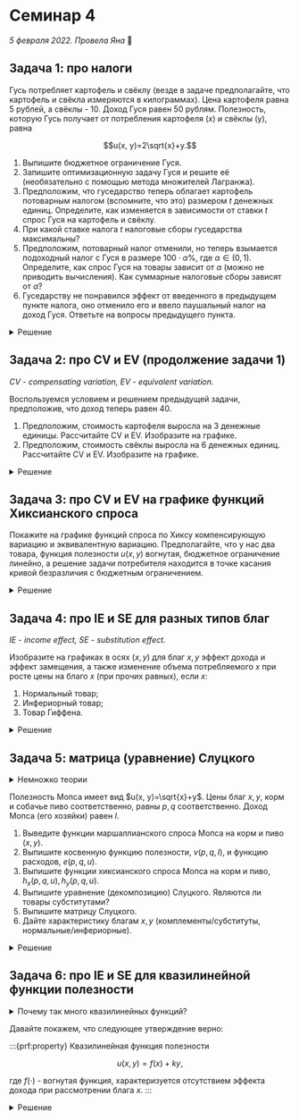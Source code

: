 # Семинар 4

*5 февраля 2022. Провела Яна* 🐸

## Задача 1: про налоги

Гусь потребляет картофель и свёклу (везде в задаче предполагайте, что картофель и свёкла измеряются в килограммах). Цена картофеля равна 5 рублей, а свёклы - 10. Доход Гуся равен 50 рублям. Полезность, которую Гусь получает от потребления картофеля ($x$) и свёклы (y), равна 

$$u(x, y)=2\sqrt{x}+y.$$

1. Выпишите бюджетное ограничение Гуся.
2. Запишите оптимизационную задачу Гуся и решите её (необязательно с помощью метода множителей Лагранжа).
3. Предположим, что гуседарство теперь облагает картофель потоварным налогом (вспомните, что это) размером $t$ денежных единиц. Определите, как изменяется в зависимости от ставки $t$ спрос Гуся на картофель и свёклу.
4. При какой ставке налога $t$ налоговые сборы гуседарства максимальны?
5. Предположим, потоварный налог отменили, но теперь взымается подоходный налог с Гуся в размере $100\cdot \alpha$\%, где $\alpha \in (0, 1)$. Определите, как спрос Гуся на товары зависит от $\alpha$ (можно не приводить вычисления). Как суммарные налоговые сборы зависят от $\alpha$?
6. Гуседарству не понравился эффект от введенного в предыдущем пункте налога, оно отменило его и ввело паушальный налог на доход Гуся. Ответьте на вопросы предыдущего пункта.

<details>
    <summary>Решение</summary>

1. Запишем его бюджетное ограничение:

$$
5x + 10y - 50=0.
$$

2. Давайте решим задачу заменой переменной. Заметим, что функция полезности монотонно возрастает по обоим аргументам, значит, решение будет находиться в точке касания бюджетного ограничения и кривой безразличия (задача выпуклая). Выразим $y$ из бюджетного ограничения:

$$
y=\frac{1}{10}(50-5x)=5-0.5x.
$$

Тогда оптимизационная задача примет вид:

$$
\max_{x \in [0; 10]} 2\sqrt{x} + 5 - 0.5x
$$

Ограничение $x \in [0; 10]$ взято из того условия, что мы не можем оказаться за границами бюджетного множества, а также количество блага не может измеряться отрицательным числом. 

Мы видим, что целевая функция - это парабола с ветвями вниз относительно $\sqrt{x}$, значит, её вершина определяет решение оптимизационной задачи Гуся:

$$
\sqrt{x^*}=\frac{-b}{2a}=\frac{-2}{-0.5 * 2}=2\Rightarrow x^*=4.
$$

Чтобы найти $y^*$, нужно найденный $x^*$ подставить в бюджетное ограничение (границу бюджетного множества):

$$
y^*=5-0.5x^*=5-0.5\cdot 4=3.
$$

3. Введение **потоварного налога** по ставке $t$ на картофель означает, что стоимость картофеля теперь равна $5+t$. При неизменной величине дохода и $t>0$ (исключим возможность *субсидирования* - это, простыми словами, мера, прямо противоположная налогу) это значит, что доступное множество пар $(x, y)$ станет меньше. Иными словами, граница бюджетного ограничения "повернётся" вокруг точки пересечения с осью $y$:

:::{image} ./sem4_p1tax.png
:alt: tax
:width: 400px
:align: center
:::

Запишем обновленное бюджетное ограничение:

$$
(5+t)x+10y-50=0.
$$

Аналогично предыдущему пункту, выразим $y$ из бюджетного ограничения:

$$
y=\frac{1}{10}(50-(5+t)x)=5-(0.5+0.1t)x.
$$

Подставим этот $y$ в целевую функцию (полезность) и промаксимизируем:

$$
\max_{x\in \left[0; \frac{50}{5+t}\right]} 2\sqrt{x} + 5 - (0.5+0.1t)x
$$

И снова это парабола с ветвями вниз относительно $\sqrt{x} \Rightarrow$ максимум в вершине:

$$
\sqrt{x^*} = \frac{-b}{2a} = \frac{-2}{-2\cdot (0.5+0.1t)}=\frac{1}{0.5+0.1t} = \frac{10}{5+t} \Rightarrow x^*=\frac{100}{(5+t)^2}.
$$

<details>
    <summary>Проверим себя</summary>
    
---
Подставив $t=0$, мы должны получить значение из предыдущего пункта, и это действительно так:

$$
\frac{100}{(5+t)^2} = \frac{100}{(5+0)^2}=\frac{100}{25}=4.
$$

---

</details>

Чтобы получить $y^*$, нам нужно, опять, подставить найденный $x^*$ в бюджетное ограничение:

$$ 
y^* = 5 - (0.5+0.1t)x^*=5 - (0.5+0.1t) \cdot \left(\frac{1}{0.5+0.1t}\right)^2 
$$

$$ = 5-\frac{1}{0.5+0.1t} $$
<!-- % & = \frac{1.5+0.5t}{0.5+0.1t} \\
 -->
$$ = \frac{15+5t}{5+t} . $$

Давайте не будем брать производные, потому что можно и без них определить характер зависимости. 

* Во-первых, рассмотрим $x^*(t)$. Заметим, что $t>0$ находится в знаменателе. Потому мы можем сделать вывод, что $x^*_t<0$ ($x^*$ *убывает по $t$*).

* Во-вторых, рассмотрим $y^*(t)$. Преобразуем выражение для этой зависимости, полученное ранее:

$$
y^*=\frac{15+5t}{5+t} = \frac{5(5+t)-10}{5+t}=\left[5-\left(\frac{10}{5+t}\right)\Big\downarrow \right] \Big\uparrow.
$$

Стрелочки указывают, что происходит с $y^*$ при росте $t$. Так, $y^*_t>0$.

Получается, чем дороже Гусю обходится картофель, тем меньше картофеля и тем больше свёклы он покупает.

4. Во-первых, давайте определим, как в нашем случае выглядят *налоговые сборы*. В данной задаче это то, сколько рублей государство собирает суммарно с каждого килограмма картофеля, или, формульно,

$$
T_x=x^*(t)\cdot t,
$$

поскольку ставка влияет на то, сколько картофеля будет приобретено. $T_x$ достаточно распространенное обозначение для суммарных налоговых сборов (это не отсылка к тому, что налог взымается с блага $x$). 

Значит, оптимизационная задача государства имеет вид:

$$
\max_{t\geqslant 0} \frac{100}{(5+t)^2}\cdot t.
$$

Запишем условие первого порядка:

$$ 
\text{F.O.C.: } \frac{100}{(5+t)^2}-2t\cdot \frac{100}{(5+t)^3}=0 $$

$$
100(5+t)-200t=500+100t-200t=500-100t=0 \Rightarrow t^*=5 $$

$$
\text{S.O.C.: } -2\cdot \frac{100}{(5+t)^3}-2\cdot \frac{100}{(5+t)^3}+6t\cdot \frac{100}{(5+t)^4} \text{ Vs. } 0
$$

$$ 
-400(5+t)+600t=-2000+200t<0 \text{ когда } t<10 
$$

Значит, при $t<10$ мы находимся на участке вогнутости функции, причем на этом участке находится найденный экстремум. Можно также проверить, что это глобальный максимум, но это можно понять, посмотрев на первую производную целевой функции - при $t>5$ функция монотонно убывает по $t$, и при $t<5$ она монотонно возрастает.

Значит, при $t=5$ налоговые сборы государства максимальны.

5. Вычисления можно не приводить потому, что теперь доход не 50, а $50(1-\alpha)$, что сразу можно подставить в ответы первого пункта. Вдобавок, можно заметить, что потребление $x$ *не зависит от дохода Гуся* - это вы могли заметить еще на 3 семинаре, когда выводили Маршаллианские спросы для квазилинейной функции полезности. Значит, остается только посчитать $y^*$:

$$
y^*=\frac{1}{10}(50(1-\alpha)-5\cdot 4)=5(1-\alpha)-2.
$$

Видим, что потребление $y$ сокращается с ростом $\alpha$, а потребление $x$ остается неизменным.

Что касается налоговых сборов, то в случае подоходного налога они равны $50\alpha$, возрастают по $\alpha$ и не зависят от потребления благ (напоминает паушальный налог). 

6. Пусть величина паушального налога равна $T$. Тогда в распоряжении Гуся остается $50-T$. Заметим, что это очень похоже на ситуацию в предыдущем пункте: при подоходном налоге в распоряжении Гуся оставалось $50-50\alpha$. Можно сказать, что $\alpha = T/50$, тогда решение этого пункта полностью повторяет пункт 5. Отвечать на зависимость налоговых сборов от $\alpha$ тут, очевидно, не нужно.

</details>

## Задача 2: про CV и EV (продолжение задачи 1)

*CV - compensating variation, EV - equivalent variation.*

Воспользуемся условием и решением предыдущей задачи, предположив, что доход теперь равен 40.

1. Предположим, стоимость картофеля выросла на 3 денежные единицы. Рассчитайте CV и EV. Изобразите на графике.
2. Предположим, стоимость свёклы выросла на 6 денежных единиц. Рассчитайте CV и EV. Изобразите на графике.

<details>
    <summary>Решение</summary>

---
1. Рост цены на картошку

:::{image} ./sem4_p21.png
:alt: картошка
:width: 400px
:align: center
:::

2. Рост цены на свёеклу

:::{image} ./sem4_p22.png
:alt: свекла
:width: 400px
:align: center
:::

---

</details>

## Задача 3: про CV и EV на графике функций Хиксианского спроса

Покажите на графике функций спроса по Хиксу компенсирующую вариацию и эквивалентную вариацию. Предполагайте, что у нас два товара, функция полезности $u(x, y)$ вогнутая, бюджетное ограничение линейно, а решение задачи потребителя находится в точке касания кривой безразличия с бюджетным ограничением.

<details>
    <summary>Решение</summary>

---

Как хиксианский спрос выводится:

:::{image} ./sem4_p31.png
:alt: вывод
:width: 400px
:align: center
:::

Площадь под графиком хиксианского спроса - расходы:

:::{image} ./sem4_p32.png
:alt: расх
:width: 400px
:align: center
:::

Собственно, вариации:

:::{image} ./sem4_p33.png
:alt: вариации
:width: 400px
:align: center
:::

---

</details>

## Задача 4: про IE и SE для разных типов благ
*IE - income effect, SE - substitution effect.*

Изобразите на графиках в осях $(x, y)$ для благ $x, y$ эффект дохода и эффект замещения, а также изменение объема потребляемого $x$ при росте цены на благо $x$ (при прочих равных), если $x$:

1. Нормальный товар;
2. Инфериорный товар;
3. Товар Гиффена.

<details>
    <summary>Решение</summary>

---
1. **Нормальное благо**

:::{image} ./sem4_p4n.png
:alt: норм
:width: 400px
:align: center
:::

---
2. **Инфериорное благо**

:::{image} ./sem4_p4i.png
:alt: инф
:width: 400px
:align: center
:::

---
3. **Товар Гиффена**

:::{image} ./sem4_p4g.png
:alt: гиффен
:width: 400px
:align: center
:::

---

</details>

## Задача 5: матрица (уравнение) Слуцкого

<details>
    <summary>Немножко теории</summary>

---
Для начала зададим определение для элемента на $i$-ой строке $j$-том столбце матрицы Слуцкого:

$$
s_{ij}=\overbrace{\underbrace{\frac{\partial x_i(p, I)}{\partial p_j}}_{\text{Изменение спроса}} + \underbrace{x_j(p, I)\frac{\partial x_i(p, I)}{\partial I}}_{\text{Эффект дохода}}}^{\text{Эффект замещения}}.
$$

Матрица Слуцкого, таким образом, это $S=\{s_{ij}\}_{i,j\in \overline{1, n}}$. С таким определением перед глазами проще работать далее.

В частности, есть такая сущность, как "декомпозиция Слуцкого" (на английском называют Slutsky decomposition или Slutsky equation). Тут надо просто перенести эффект дохода направо и получим:

$$
\frac{\partial x_i(p, I)}{\partial p_j} = s_{ij}-x_j(p, I)\frac{\partial x_i(p, I)}{\partial I}=\frac{\partial h_i(p, u)}{\partial p_j}-x_j(p, I)\frac{\partial x_i(p, I)}{\partial I}.
$$

Последний переход к производной хиксианского спроса валиден потому, что элемент $s_{ij}$ матрицы Слуцкого представляет собой эффект замещения, а он, в свою очередь, равен производной хиксианского спроса.

А теперь можно перейти к решению задачи.

---
</details>

Полезность Мопса имеет вид $u(x, y)=\sqrt{x}+y$. Цены благ $x, y$, корм и собачье пиво соответственно, равны $p, q$ соответственно. Доход Мопса (его хозяйки) равен $I$.

1. Выведите функции маршаллианского спроса Мопса на корм и пиво ($x, y$). 
2. Выпишите косвенную функцию полезности, $v(p, q, I)$, и функцию расходов, $e(p, q, u)$.
3. Выпишите функции хиксианского спроса Мопса на корм и пиво, $h_x(p, q, u), h_y(p, q, u)$.
4. Выпишите уравнение (декомпозицию) Слуцкого. Являются ли товары субститутами?
5. Выпишите матрицу Слуцкого.
6. Дайте характеристику благам $x, y$ (комплементы/субституты, нормальные/инфериорные).

<details>
    <summary>Решение</summary>

1. Запишем бюджетное ограничение:

$$
px+qy-I=0.
$$

Из бюджетного ограничения выразим $y$:

$$
y=\frac{1}{q}(I-px)=\frac{I}{q} - \frac{p}{q} x.
$$

Подставим этот $y$ в целевую функцию (которая окажется параболой с ветвями вниз относительно $\sqrt{x}$) и промаксимизируем:

$$
\max_{x\in \left[0; \frac{I}{p}\right]} \sqrt{x} + \frac{I}{q} - \frac{p}{q} x
$$

Максимум в вершине:

$$
\sqrt{x^*}=\frac{-b}{2a}=\frac{-1}{-2p/q}=\frac{q}{2p}\Rightarrow x^* = \frac{q^2}{4p^2}.
$$

$y^*$ найдем из бюджетного ограничения:

$$
y^*=\frac{I}{q} - \frac{p}{q} x^*=\frac{I}{q} - \frac{p}{q} \cdot \frac{q^2}{4p^2} = \frac{I}{q} - \frac{q}{4p}.
$$

$x^*, y^*$ - необходимые нам Маршаллианские спросы.

2. Косвенная функция полезности имеет вид:

$$
v(q, p, I)=\sqrt{x^*} + y^*=\frac{q}{2p}+ \frac{I}{q} - \frac{q}{4p}=\frac{I}{q} + \frac{q}{4p}.
$$

Функция расходов:

$$
e(p, q, u)=q\left(u-\frac{q}{4p}\right)
$$

3. По *лемме Шепарда*, Хиксианские спросы определяются частными производными функции расходов:

$$
h_x(p, q, u) =e'_p = \frac{q^2}{4p^2}
$$

$$
h_y(p, q, u) =e'_q = u-\frac{q}{2p}
$$

4. Запишем уравнение Слуцкого. Для начала рассмотрим благо $x$. Изменение спроса на это благо по его цене $p$ равно:

$$ 
\frac{\partial x(p, q, I)}{\partial p} = \frac{\partial h_x(p, q, u)}{\partial p}-x(p, q, I)\frac{\partial x(p, q, I)}{\partial I}
$$

$$
= -\frac{q^2}{2p^3}-\frac{q^2}{4p^2}\cdot 0
$$

$$ 
= -\frac{q^2}{2p^3}
$$ 

В последней задаче мы поговорим о том, что для квазилинейных полезностей характерно отсутствие эффекта дохода, а сейчас мы увидели это на примере конкретной функции.

Обратимся к изменению спроса на $x$ по цене другого блага, $q$:

$$ 
\frac{\partial x(p, q, I)}{\partial q} = \frac{\partial h_x(p, q, u)}{\partial q}-y(p, q, I)\frac{\partial x(p, q, I)}{\partial I}
$$

$$
= \underbrace{\frac{q}{2p^2}}_{SE>0}-\underbrace{\left(\frac{I}{q} - \frac{q}{4p}\right) \cdot 0}_{IE=0} 
$$

Теперь рассмотрим благо $y$. Изменение спроса на $y$ в ответ на изменение его цены $q$ равно:

$$ 
\frac{\partial y(p, q, I)}{\partial q} = \frac{\partial h_y(p, q, u)}{\partial q}-y(p, q, I)\frac{\partial y(p, q, I)}{\partial I}
$$

$$= -\frac{1}{2p} - \left(\frac{I}{q} - \frac{q}{4p}\right)\cdot \frac{1}{q} 
$$

$$
= -\frac{1}{2p}-\frac{I}{q^2}+\frac{1}{4p} 
$$

$$ 
= -\frac{1}{4p} -\frac{I}{q^2}.
$$

Обратимся к изменению спроса на $y$ по цене другого блага, $p$:

$$ 
\frac{\partial y(p, q, I)}{\partial p} = \frac{\partial h_y(p, q, u)}{\partial p}-x(p, q, I)\frac{\partial y(p, q, I)}{\partial I}
$$

$$
= \underbrace{\frac{q}{2p^2}}_{SE>0}-\underbrace{\frac{q^2}{4p^2}\cdot \frac{1}{q}}_{IE>0}
$$

$$
= \frac{q}{4p^2} 
$$

Так, мы рассмотрели все варианты и выписали декомпозиции для каждого случая.

1. Матрица Слуцкого - матрица производных функций Хиксианских спросов по ценам. Используя знания из предыдущего пункта (что мы ранее посчитали), давайте заполним матрицу. Она будет иметь вид:

$$
S = \begin{pmatrix}
\frac{\partial h_x(p, q, I)}{\partial p} & \frac{\partial h_x(p, q, I)}{\partial q}\\
\frac{\partial h_y(p, q, I)}{\partial p} & \frac{\partial h_y(p, q, I)}{\partial q}
\end{pmatrix} = \begin{pmatrix}
-\frac{q^2}{2p^3} & \frac{q}{2p^2} \\ 
\frac{q}{2p^2} & -\frac{1}{2p}
\end{pmatrix}
$$

</details>

## Задача 6: про IE и SE для квазилинейной функции полезности

<details>
    <summary>Почему так много квазилинейных функций?</summary>

---
Это один из самых распространенных видов функций в экономике, если не самый. С ней очень удобно работать, а дополнительное удобство доставляет отсутствие эффекта дохода.

---

</details>

Давайте покажем, что следующее утверждение верно:

:::{prf:property}
Квазилинейная функция полезности

$$u(x, y)=f(x)+ky,$$

где $f(\cdot)$ - вогнутая функция, характеризуется отсутствием эффекта дохода при рассмотрении блага $x$.
:::

<details>
    <summary>Решение</summary>

Пусть цены товаров $x, y$ равны $p, q$ соответственно, а доход агента равен $I$. Запишем бюджетное ограничение и выразим из него $y$:

$$
px+qy-I=0 \Rightarrow y=\frac{I}{q}-\frac{p}{q}x.
$$

Подставим этот $y$ в целевую функцию и промаксимизируем по $x$:

$$ 
\max_{x\in \left[0; \frac{I}{p}\right]} f(x) + k\left(\frac{I}{q}-\frac{p}{q}x\right) 
$$

$$
\text{F.O.C.: } f_x-k\cdot \frac{p}{q}=0
$$

$$
\text{S.O.C.: } f_{xx} < 0, \text{ т.к. $f$ -- вогнутая} 
$$

Значит, оптимальный $x^*$ определяется как решение уравнения $f_x-k\cdot \frac{p}{q}=0$.

Далее, запишем $x^*_I$, применив знание о производной неявной функции к $f_x-k\cdot \frac{p}{q}=0$:

$$
f_{xx}\cdot \frac{\partial x^*}{\partial I}-0=0\Rightarrow f_{xx}\cdot \frac{\partial x^*}{\partial I}=0
$$

Мы знаем, что $f_{xx}<0$, значит, $x^*_I=0$. Этого достаточно, чтобы утверждать, что спрос на благо $x$ характеризуется нулевым эффектом дохода.

Давайте запишем $x^*_q$, вновь применив знание о производной неявной функции к $f_x-k\cdot \frac{p}{q}=0$:

$$
f_{xx}\cdot \frac{\partial x^*}{\partial q}+k\cdot \frac{p}{q^2}=0\Rightarrow \frac{\partial x^*}{\partial q}=-k\cdot \frac{p}{q^2}\cdot \frac{1}{f_{xx}} > 0
$$

Значит, блага $x$ и $y$ - субституты. 

</details>